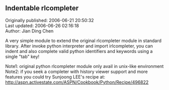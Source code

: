 ## Indentable rlcompleter  
Originally published: 2006-06-21 20:50:32  
Last updated: 2006-06-26 02:16:18  
Author: Jian Ding Chen  
  
A very simple module to extend the original rlcompleter module in standard library.
After invoke python interpreter and import irlcompleter,
you can indent and also complete valid python identifiers and keywords using a single "tab" key!

Note1: original python rlcompleter module only avail in unix-like environment
Note2: if you seek a completer with history viewer support and more features you could try Sunjoong LEE's recipe at: http://aspn.activestate.com/ASPN/Cookbook/Python/Recipe/496822